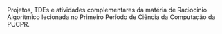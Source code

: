 Projetos, TDEs e atividades complementares da matéria de Raciocínio Algorítmico lecionada no Primeiro Período de Ciência da Computação da PUCPR.
